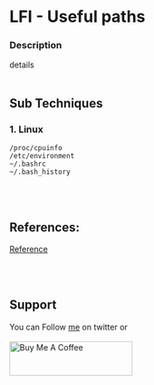 # LFI - Useful paths

### Description
details
</br>&nbsp;

## Sub Techniques
### 1. Linux
```
/proc/cpuinfo
/etc/environment
~/.bashrc
~/.bash_history
```

</br>&nbsp;
## References:
[Reference](link)</br>

<br>&nbsp;
## Support
You can Follow [me](https://twitter.com/MeAsHacker_HNA) on twitter or
<br><br><a href="https://www.buymeacoffee.com/NafisiAslH" target="_blank"><img src="https://cdn.buymeacoffee.com/buttons/v2/default-yellow.png" alt="Buy Me A Coffee" style="height: 60px !important;width: 217px !important;" ></a>
